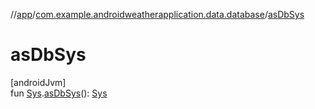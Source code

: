//[app](../../index.md)/[com.example.androidweatherapplication.data.database](index.md)/[asDbSys](as-db-sys.md)

# asDbSys

[androidJvm]\
fun [Sys](../com.example.androidweatherapplication.model/-sys/index.md).[asDbSys](as-db-sys.md)(): [Sys](-sys/index.md)
